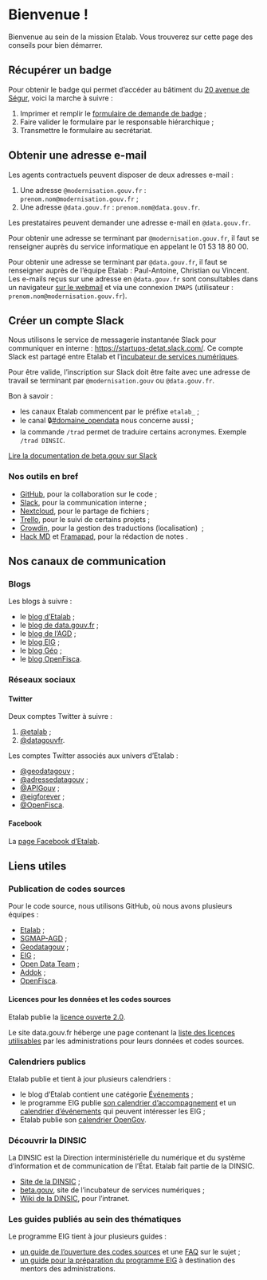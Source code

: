 # Bienvenue !

Bienvenue au sein de la mission Etalab. Vous trouverez sur cette page des conseils pour bien démarrer.

## Récupérer un badge

Pour obtenir le badge qui permet d’accéder au bâtiment du [20 avenue de Ségur](https://adresse.data.gouv.fr/map?lng=2.30831&lat=48.8503&z=18), voici la marche à suivre&nbsp;:

1. Imprimer et remplir le [formulaire de demande de badge](https://raw.github.com/wiki/betagouv/beta.gouv.fr/files/formulaire.pdf)&nbsp;;
2. Faire valider le formulaire par le responsable hiérarchique&nbsp;;
3. Transmettre le formulaire au secrétariat.

## Obtenir une adresse e-mail

Les agents contractuels peuvent disposer de deux adresses e-mail&nbsp;:

1. Une adresse `@modernisation.gouv.fr`&nbsp;: `prenom.nom@modernisation.gouv.fr`&nbsp;;
2. Une adresse `@data.gouv.fr`&nbsp;: `prenom.nom@data.gouv.fr`.

Les prestataires peuvent demander une adresse e-mail en `@data.gouv.fr`.

Pour obtenir une adresse se terminant par `@modernisation.gouv.fr`, il faut se renseigner auprès du service informatique en appelant le 01&nbsp;53&nbsp;18&nbsp;80&nbsp;00.

Pour obtenir une adresse se terminant par `@data.gouv.fr`, il faut se renseigner auprès de l’équipe Etalab&nbsp;: Paul-Antoine, Christian ou Vincent. Les e-mails reçus sur une adresse en `@data.gouv.fr` sont consultables dans un navigateur [sur le webmail](https://webmail.data.gouv.fr) et via une connexion `IMAPS` (utilisateur : `prenom.nom@modernisation.gouv.fr`).

## Créer un compte Slack

Nous utilisons le service de messagerie instantanée Slack pour communiquer en interne&nbsp;: https://startups-detat.slack.com/. Ce compte Slack est partagé entre Etalab et l’[incubateur de services numériques](https://beta.gouv.fr/).

Pour être valide, l’inscription sur Slack doit être faite avec une adresse de travail se terminant par `@modernisation.gouv` ou `@data.gouv.fr`.

Bon à savoir&nbsp;:

* les canaux Etalab commencent par le préfixe `etalab_`&nbsp;;
* le canal 🔒[#domaine_opendata](https://startups-detat.slack.com/messages/C04QZ3S8H) nous concerne aussi&nbsp;;
* la commande `/trad` permet de traduire certains acronymes. Exemple `/trad DINSIC`.

[Lire la documentation de beta.gouv sur Slack](https://github.com/betagouv/beta.gouv.fr/wiki/Slack)

### Nos outils en bref

* [GitHub](https://github.com/etalab/etalab), pour la collaboration sur le code&nbsp;;
* [Slack](https://startups-detat.slack.com), pour la communication interne&nbsp;;
* [Nextcloud](https://nextcloud.data.gouv.fr), pour le partage de fichiers&nbsp;;
* [Trello](https://trello.com/etalab/home), pour le suivi de certains projets&nbsp;;
* [Crowdin](https://crowdin.com), pour la gestion des traductions (localisation) &nbsp;;
* [Hack MD](https://hackmd.io) et [Framapad](https://framapad.org), pour la rédaction de notes&nbsp;.

## Nos canaux de communication

### Blogs

Les blogs à suivre&nbsp;:

* le [blog d’Etalab](http://etalab.gouv.fr/)&nbsp;;
* le [blog de data.gouv.fr](https://www.data.gouv.fr/fr/posts/)&nbsp;;
* le [blog de l’AGD](https://agd.data.gouv.fr/)&nbsp;;
* le [blog EIG](https://entrepreneur-interet-general.etalab.gouv.fr/blog.html)&nbsp;;
* le [blog Géo](https://blog.geo.data.gouv.fr)&nbsp;;
* le [blog OpenFisca](http://openfisca.org/en/news/).

### Réseaux sociaux

#### Twitter

Deux comptes Twitter à suivre&nbsp;:

1. [@etalab](https://twitter.com/etalab)&nbsp;;
2. [@datagouvfr](https://twitter.com/datagouvfr).

Les comptes Twitter associés aux univers d’Etalab&nbsp;:

* [@geodatagouv](https://twitter.com/geodatagouv)&nbsp;;
* [@adressedatagouv](https://twitter.com/adressedatagouv)&nbsp;;
* [@APIGouv](https://twitter.com/APIGouv)&nbsp;;
* [@eigforever](https://twitter.com/eigforever)&nbsp;;
* [@OpenFisca](https://twitter.com/OpenFisca).

#### Facebook

La [page Facebook d’Etalab](https://www.facebook.com/etalab/).

## Liens utiles

### Publication de codes sources

Pour le code source, nous utilisons GitHub, où nous avons plusieurs équipes&nbsp;:

* [Etalab](https://github.com/etalab)&nbsp;;
* [SGMAP-AGD](https://github.com/sgmap-agd)&nbsp;;
* [Geodatagouv](https://github.com/geodatagouv)&nbsp;;
* [EIG](https://github.com/entrepreneur-interet-general)&nbsp;;
* [Open Data Team](https://github.com/opendatateam)&nbsp;;
* [Addok](https://github.com/addok)&nbsp;;
* [OpenFisca](https://github.com/openfisca).

#### Licences pour les données et les codes sources

Etalab publie la [licence ouverte
2.0](https://www.etalab.gouv.fr/licence-ouverte-open-licence).

Le site data.gouv.fr héberge une page contenant la [liste des licences
utilisables](https://www.data.gouv.fr/fr/licences) par les administrations pour leurs données et codes sources.

### Calendriers publics

Etalab publie et tient à jour plusieurs calendriers&nbsp;:

* le blog d’Etalab contient une catégorie [Événements](https://www.etalab.gouv.fr/tag/evenement)&nbsp;;
* le programme EIG publie [son calendrier d’accompagnement](https://cloud.eig-forever.org/index.php/apps/calendar/p/5S4DP594PDIVTARU/EIG2018) et un [calendrier d’événements](https://cloud.eig-forever.org/index.php/apps/calendar/p/C1YPGSGZ1JZPVDDU/EIG2018-Open) qui peuvent intéresser les EIG&nbsp;;
* Etalab publie son [calendrier OpenGov](https://openagenda.com/opengov?oaq%5Bpassed%5D=1&oaq%5Border%5D=latest).

### Découvrir la DINSIC

La DINSIC est la Direction interministérielle du numérique et du système d’information et de communication de l’État. Etalab fait partie de la DINSIC.

* [Site de la DINSIC](https://www.numerique.gouv.fr/)&nbsp;;
* [beta.gouv](https://beta.gouv.fr/), site de l’incubateur de services numériques&nbsp;;
* [Wiki de la DINSIC](https://dinsic.xwiki.com/), pour l’intranet.

### Les guides publiés au sein des thématiques

Le programme EIG tient à jour plusieurs guides :

* [un guide de l’ouverture des codes sources](https://github.com/entrepreneur-interet-general/eig-link/blob/master/opensource.org) et une [FAQ](https://github.com/entrepreneur-interet-general/eig-link/blob/master/opensource-faq.org) sur le sujet&nbsp;;
* [un guide pour la préparation du programme EIG](https://github.com/entrepreneur-interet-general/eig-link/blob/master/accueil-eig.org) à destination des mentors des administrations.
